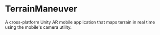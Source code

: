 # TerrainManeuver
A cross-platform Unity AR mobile application that maps terrain in real time using the mobile's camera utility.
